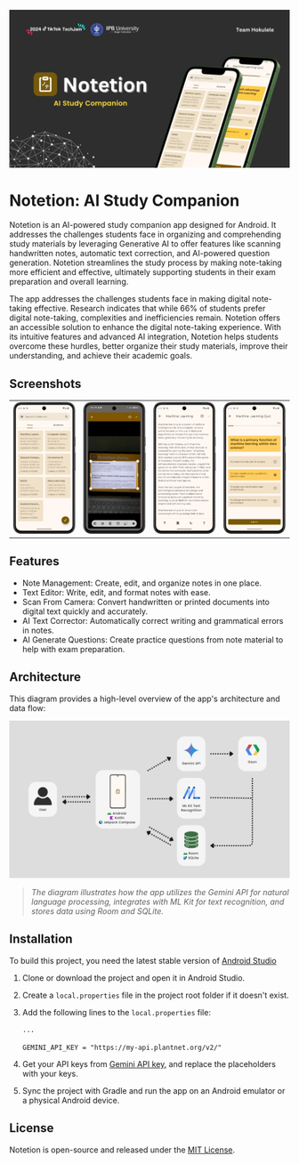 ![notetion_cover](/assets/cover/notetion_cover.jpg)

# Notetion: AI Study Companion

Notetion is an AI-powered study companion app designed for Android. It addresses the challenges
students face in organizing and comprehending study materials by leveraging Generative AI to offer
features like scanning handwritten notes, automatic text correction, and AI-powered question
generation. Notetion streamlines the study process by making note-taking more efficient and
effective, ultimately supporting students in their exam preparation and overall learning.

The app addresses the challenges students face in making digital note-taking effective. Research
indicates that while 66% of students prefer digital note-taking, complexities and inefficiencies
remain. Notetion offers an accessible solution to enhance the digital note-taking experience. With
its intuitive features and advanced AI integration, Notetion helps students overcome these hurdles,
better organize their study materials, improve their understanding, and achieve their academic
goals.

## Screenshots

<table>
  <tbody>
    <tr>
      <td><img src="assets/screenshot/home_screen.png?raw=true"/></td>
      <td><img src="assets/screenshot/scan_from_camera.png?raw=true"/></td>
      <td><img src="assets/screenshot/text_corrector.png?raw=true"/></td>
      <td><img src="assets/screenshot/quiz_screen.png?raw=true"/></td>
    </tr>
  </tbody>
</table>

## Features

- Note Management: Create, edit, and organize notes in one place.
- Text Editor: Write, edit, and format notes with ease.
- Scan From Camera: Convert handwritten or printed documents into digital text quickly and
  accurately.
- AI Text Corrector: Automatically correct writing and grammatical errors in notes.
- AI Generate Questions: Create practice questions from note material to help with exam preparation.

## Architecture

This diagram provides a high-level overview of the app's architecture and data flow:

![notetion_architecture](/assets/diagram/notetion_architecture.jpg)

> _The diagram illustrates how the app utilizes the Gemini API for natural language processing,
integrates with ML Kit for text recognition, and stores data using Room and SQLite._

## Installation

To build this project, you need the latest stable version
of [Android Studio](https://developer.android.com/studio)

1. Clone or download the project and open it in Android Studio.
2. Create a `local.properties` file in the project root folder if it doesn't exist.
3. Add the following lines to the `local.properties` file:
   ```android
   ...

   GEMINI_API_KEY = "https://my-api.plantnet.org/v2/"
   ```

4. Get your API keys from [Gemini API key](https://aistudio.google.com/apikey), and replace the
   placeholders with your keys.
5. Sync the project with Gradle and run the app on an Android emulator or a physical Android device.

## License

Notetion is open-source and released under the [MIT License](LICENSE).